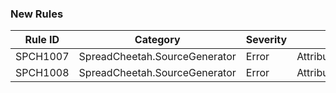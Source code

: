 ### New Rules

Rule ID | Category | Severity | Notes
--------|----------|----------|-------
SPCH1007 | SpreadCheetah.SourceGenerator | Error | AttributeTypeArgumentMustInherit
SPCH1008 | SpreadCheetah.SourceGenerator | Error | AttributeCombinationNotSupported
